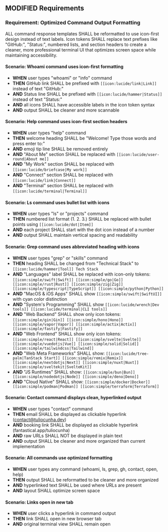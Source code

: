 ## MODIFIED Requirements

### Requirement: Optimized Command Output Formatting

ALL command response templates SHALL be reformatted to use icon-first design
instead of text labels. Icon tokens SHALL replace text prefixes like "GitHub:",
"Status:", numbered lists, and section headers to create a cleaner, more
professional terminal UI that optimizes screen space while maintaining
accessibility.

#### Scenario: Whoami command uses icon-first formatting

- **WHEN** user types "whoami" or "info" command
- **THEN** GitHub link SHALL be prefixed with `[[icon:lucide/link|Link]]`
  instead of text "GitHub:"
- **AND** Status line SHALL be prefixed with `[[icon:lucide/hammer|Status]]`
  instead of text "Status:"
- **AND** all icons SHALL have accessible labels in the icon token syntax
- **AND** output SHALL be cleaner and more scannable

#### Scenario: Help command uses icon-first section headers

- **WHEN** user types "help" command
- **THEN** welcome heading SHALL be "Welcome! Type those words and press enter
  to:"
- **AND** emoji tip line SHALL be removed entirely
- **AND** "About Me" section SHALL be replaced with
  `[[icon:lucide/user-round|About me]]`
- **AND** "My Work" section SHALL be replaced with
  `[[icon:lucide/briefcase|My work]]`
- **AND** "Connect" section SHALL be replaced with
  `[[icon:lucide/link|Connect]]`
- **AND** "Terminal" section SHALL be replaced with
  `[[icon:lucide/terminal|Terminal]]`

#### Scenario: Ls command uses bullet list with icons

- **WHEN** user types "ls" or "projects" command
- **THEN** numbered list format (1. 2. 3.) SHALL be replaced with bullet points
  using `[[icon:lucide/dot|Item]]`
- **AND** each project SHALL start with the dot icon instead of a number
- **AND** output SHALL maintain vertical spacing and readability

#### Scenario: Grep command uses abbreviated heading with icons

- **WHEN** user types "grep" or "skills" command
- **THEN** heading SHALL be changed from "Technical Stack" to
  `[[icon:lucide/hammer|Tool]] Tech Stack`
- **AND** "Languages" label SHALL be replaced with icon-only tokens:
  `[[icon:simple/swift|Swift]] [[icon:simple/go|Go]] [[icon:simple/rust|Rust]] [[icon:simple/zig|Zig]] [[icon:simple/typescript|TypeScript]] [[icon:simple/python|Python]]`
- **AND** "MacOS & iOS Apps" SHALL show `[[icon:simple/swift|SwiftUI]]` with
  cyan color distinction
- **AND** "System's Programming" SHALL show
  `[[icon:lucide/wrench|Dev tools]] [[icon:lucide/terminal|CLI tools]]`
- **AND** "Web Backend" SHALL show only icon tokens:
  `[[icon:simple/gin|Gin]] [[icon:simple/hono|Hono]] [[icon:simple/vapor|Vapor]] [[icon:simple/actix|Actix]] [[icon:simple/fastify|Fastify]]`
- **AND** "Web Frontend" SHALL show only icon tokens:
  `[[icon:simple/react|React]] [[icon:simple/svelte|Svelte]] [[icon:simple/vuedotjs|Vue]] [[icon:simple/solid|Solid]] [[icon:simple/tailwindcss|Tailwind]]`
- **AND** "Web Meta Frameworks" SHALL show:
  `[[icon:lucide/tree-palm|TanStack Start]] [[icon:simple/remix|Remix]] [[icon:simple/nextdotjs|Next]] [[icon:simple/nuxt|Nuxt]] [[icon:simple/sveltekit|SvelteKit]]`
- **AND** "JS Runtimes" SHALL show:
  `[[icon:simple/bun|Bun]] [[icon:simple/nodedotjs|Node]] [[icon:simple/deno|Deno]]`
- **AND** "Cloud Native" SHALL show:
  `[[icon:simple/docker|Docker]] [[icon:simple/podman|Podman]] [[icon:simple/terraform|Terraform]]`

#### Scenario: Contact command displays clean, hyperlinked output

- **WHEN** user types "contact" command
- **THEN** email SHALL be displayed as clickable hyperlink
  (contact@tuliocunha.dev)
- **AND** booking link SHALL be displayed as clickable hyperlink
  (fantastical.app/tuliocunha)
- **AND** raw URLs SHALL NOT be displayed in plain text
- **AND** output SHALL be cleaner and more organized than current implementation

#### Scenario: All commands use optimized formatting

- **WHEN** user types any command (whoami, ls, grep, gh, contact, open, help)
- **THEN** output SHALL be reformatted to be cleaner and more organized
- **AND** hyperlinked text SHALL be used where URLs are present
- **AND** layout SHALL optimize screen space

#### Scenario: Links open in new tab

- **WHEN** user clicks a hyperlink in command output
- **THEN** link SHALL open in new browser tab
- **AND** original terminal view SHALL remain open
